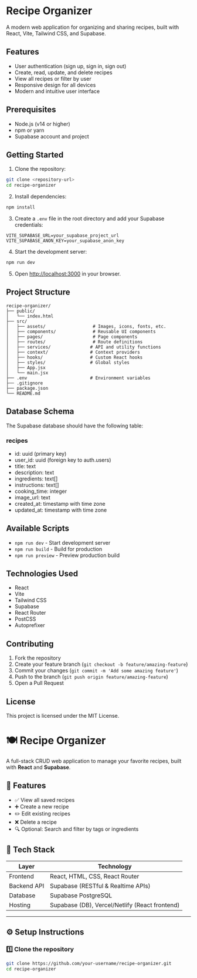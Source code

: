 # Recipe Organizer

A modern web application for organizing and sharing recipes, built with React, Vite, Tailwind CSS, and Supabase.

## Features

- User authentication (sign up, sign in, sign out)
- Create, read, update, and delete recipes
- View all recipes or filter by user
- Responsive design for all devices
- Modern and intuitive user interface

## Prerequisites

- Node.js (v14 or higher)
- npm or yarn
- Supabase account and project

## Getting Started

1. Clone the repository:
```bash
git clone <repository-url>
cd recipe-organizer
```

2. Install dependencies:
```bash
npm install
```

3. Create a `.env` file in the root directory and add your Supabase credentials:
```
VITE_SUPABASE_URL=your_supabase_project_url
VITE_SUPABASE_ANON_KEY=your_supabase_anon_key
```

4. Start the development server:
```bash
npm run dev
```

5. Open [http://localhost:3000](http://localhost:3000) in your browser.

## Project Structure

```
recipe-organizer/
├── public/
│   └── index.html
├── src/
│   ├── assets/                  # Images, icons, fonts, etc.
│   ├── components/              # Reusable UI components
│   ├── pages/                   # Page components
│   ├── routes/                  # Route definitions
│   ├── services/               # API and utility functions
│   ├── context/                # Context providers
│   ├── hooks/                  # Custom React hooks
│   ├── styles/                 # Global styles
│   ├── App.jsx
│   └── main.jsx
├── .env                        # Environment variables
├── .gitignore
├── package.json
└── README.md
```

## Database Schema

The Supabase database should have the following table:

### recipes
- id: uuid (primary key)
- user_id: uuid (foreign key to auth.users)
- title: text
- description: text
- ingredients: text[]
- instructions: text[]
- cooking_time: integer
- image_url: text
- created_at: timestamp with time zone
- updated_at: timestamp with time zone

## Available Scripts

- `npm run dev` - Start development server
- `npm run build` - Build for production
- `npm run preview` - Preview production build

## Technologies Used

- React
- Vite
- Tailwind CSS
- Supabase
- React Router
- PostCSS
- Autoprefixer

## Contributing

1. Fork the repository
2. Create your feature branch (`git checkout -b feature/amazing-feature`)
3. Commit your changes (`git commit -m 'Add some amazing feature'`)
4. Push to the branch (`git push origin feature/amazing-feature`)
5. Open a Pull Request

## License

This project is licensed under the MIT License.

# 🍽️ Recipe Organizer

A full-stack CRUD web application to manage your favorite recipes, built with **React** and **Supabase**.

## 📌 Features

- ✅ View all saved recipes
- ➕ Create a new recipe
- ✏️ Edit existing recipes
- ❌ Delete a recipe
- 🔍 Optional: Search and filter by tags or ingredients

## 🧰 Tech Stack

| Layer       | Technology                        |
|-------------|------------------------------------|
| Frontend    | React, HTML, CSS, React Router     |
| Backend API | Supabase (RESTful & Realtime APIs) |
| Database    | Supabase PostgreSQL                |
| Hosting     | Supabase (DB), Vercel/Netlify (React frontend) |

---

## ⚙️ Setup Instructions

### 1️⃣ Clone the repository

```bash
git clone https://github.com/your-username/recipe-organizer.git
cd recipe-organizer
